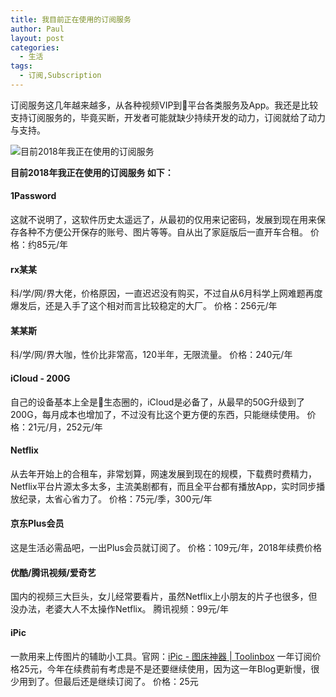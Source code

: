 ```yaml
---
title: 我目前正在使用的订阅服务
author: Paul
layout: post
categories:
  - 生活
tags:
  - 订阅,Subscription
---
```

订阅服务这几年越来越多，从各种视频VIP到平台各类服务及App。我还是比较支持订阅服务的，毕竟买断，开发者可能就缺少持续开发的动力，订阅就给了动力与支持。

![目前2018年我正在使用的订阅服务](http://img.hz.mk/2018-0709/My-Pay-for-Subscription.jpg)

**目前2018年我正在使用的订阅服务 如下：**
#### 1Password
这就不说明了，这软件历史太遥远了，从最初的仅用来记密码，发展到现在用来保存各种不方便公开保存的账号、图片等等。自从出了家庭版后一直开车合租。
价格：约85元/年

#### rx某某 
科/学/网/界大佬，价格原因，一直迟迟没有购买，不过自从6月科学上网难题再度爆发后，还是入手了这个相对而言比较稳定的大厂。
价格：256元/年

#### 某某斯
科/学/网/界大咖，性价比非常高，120半年，无限流量。
价格：240元/年

#### iCloud - 200G
自己的设备基本上全是生态圈的，iCloud是必备了，从最早的50G升级到了200G，每月成本也增加了，不过没有比这个更方便的东西，只能继续使用。
价格：21元/月，252元/年

#### Netflix 
从去年开始上的合租车，非常划算，网速发展到现在的规模，下载费时费精力，Netflix平台片源太多太多，主流美剧都有，而且全平台都有播放App，实时同步播放纪录，太省心省力了。
价格：75元/季，300元/年

#### 京东Plus会员
这是生活必需品吧，一出Plus会员就订阅了。
价格：109元/年，2018年续费价格

#### 优酷/腾讯视频/爱奇艺
国内的视频三大巨头，女儿经常要看片，虽然Netflix上小朋友的片子也很多，但没办法，老婆大人不太操作Netflix。
腾讯视频：99元/年

#### iPic
一款用来上传图片的辅助小工具。官网：[iPic - 图床神器 | Toolinbox](https://toolinbox.net/iPic/)
一年订阅价格25元，今年在续费前有考虑是不是还要继续使用，因为这一年Blog更新慢，很少用到了。但最后还是继续订阅了。
价格：25元



